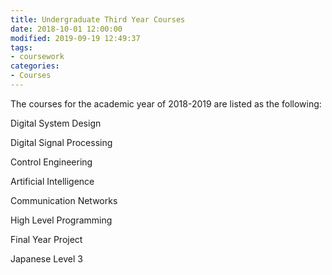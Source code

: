 ```yaml
---
title: Undergraduate Third Year Courses
date: 2018-10-01 12:00:00
modified: 2019-09-19 12:49:37
tags:
- coursework
categories:
- Courses
---
```


The courses for the academic year of 2018-2019 are listed as the following:

<!--more-->

Digital System Design

Digital Signal Processing

Control Engineering

Artificial Intelligence

Communication Networks

High Level Programming

Final Year Project

Japanese Level 3
